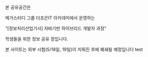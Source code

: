 ﻿본 공유공간은 

메가스터디 그룹 더조은IT 아카데미에서 운영하는

"[정보처리산업기사] 자바기반 하이브리드 개발자 과정"

학생들을 위한 정보 공유 장입니다.

본 사이트는 외부 시험(5/18일, 19일)이 치뤄진 후에 폐쇄될 예정입니다
test
